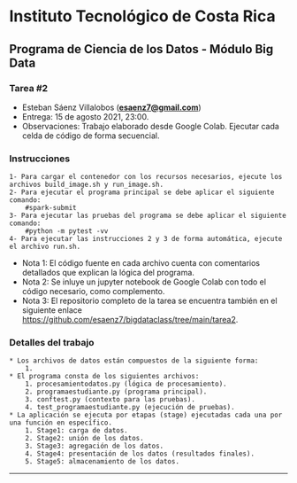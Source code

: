 # Instituto Tecnológico de Costa Rica

## Programa de Ciencia de los Datos - Módulo Big Data

### Tarea #2

* Esteban Sáenz Villalobos (**esaenz7@gmail.com**)
* Entrega: 15 de agosto 2021, 23:00.
* Observaciones: Trabajo elaborado desde Google Colab. Ejecutar cada celda de código de forma secuencial.

### Instrucciones

    1- Para cargar el contenedor con los recursos necesarios, ejecute los archivos build_image.sh y run_image.sh.
    2- Para ejecutar el programa principal se debe aplicar el siguiente comando:
        #spark-submit 
    3- Para ejecutar las pruebas del programa se debe aplicar el siguiente comando:
        #python -m pytest -vv
    4- Para ejecutar las instrucciones 2 y 3 de forma automática, ejecute el archivo run.sh.

* Nota 1: El código fuente en cada archivo cuenta con comentarios detallados que explican la lógica del programa.
* Nota 2: Se inluye un jupyter notebook de Google Colab con todo el código necesario, como complemento.
* Nota 3: El repositorio completo de la tarea se encuentra también en el siguiente enlace <https://github.com/esaenz7/bigdataclass/tree/main/tarea2>.

### Detalles del trabajo

    * Los archivos de datos están compuestos de la siguiente forma:
        1. 
    * El programa consta de los siguientes archivos:
        1. procesamientodatos.py (lógica de procesamiento).
        2. programaestudiante.py (programa principal).
        3. conftest.py (contexto para las pruebas).
        4. test_programaestudiante.py (ejecución de pruebas).
    * La aplicación se ejecuta por etapas (stage) ejecutadas cada una por una función en específico.
        1. Stage1: carga de datos.
        2. Stage2: unión de los datos.
        3. Stage3: agregación de los datos.
        4. Stage4: presentación de los datos (resultados finales).
        5. Stage5: almacenamiento de los datos.

---
